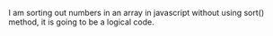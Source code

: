 I am  sorting out  numbers in an array in javascript without using sort() method,
 it is going to be a logical code.